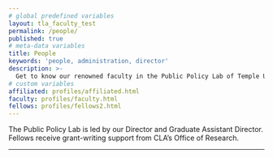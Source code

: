 ```yaml
---
# global predefined variables
layout: tla_faculty_test
permalink: /people/
published: true
# meta-data variables
title: People
keywords: 'people, administration, director'
description: >-
  Get to know our renowned faculty in the Public Policy Lab of Temple University’s College of Liberal Arts.
# custom variables
affiliated: profiles/affiliated.html
faculty: profiles/faculty.html
fellows: profiles/fellows2.html
---
```

The Public Policy Lab is led by our Director and Graduate Assistant Director.  Fellows receive grant-writing support from CLA’s Office of Research.

___
